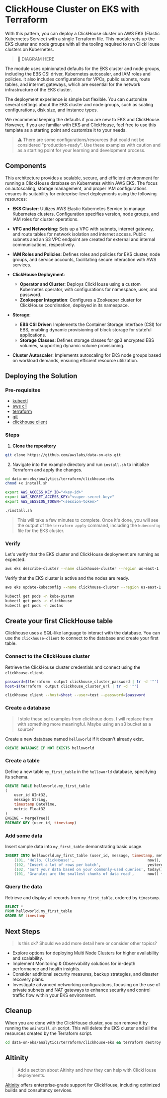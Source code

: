 # ClickHouse Cluster on EKS with Terraform

With this pattern, you can deploy a ClickHouse cluster on AWS EKS (Elastic Kubernetes Service) with a single Terraform file. This module sets up the EKS cluster and node groups with all the tooling required to run ClickHouse clusters on Kubernetes.

> 🌅 DIAGRAM HERE

The module uses opinionated defaults for the EKS cluster and node groups, including the EBS CSI driver, Kubernetes autoscaler, and IAM roles and policies. It also includes configurations for VPCs, public subnets, route tables, and internet gateways, which are essential for the network infrastructure of the EKS cluster.

The deployment experience is simple but flexible. You can customize several settings about the EKS cluster and node groups, such as scaling configurations, disk size, and instance types.

We recommend keeping the defaults if you are new to EKS and ClickHouse. However, if you are familiar with EKS and ClickHouse, feel free to use this template as a starting point and customize it to your needs.

> ⚠️ There are some configurations/resources that could not be considered "production-ready". Use these examples with caution and as a starting point for your learning and development process.

## Components

This architecture provides a scalable, secure, and efficient environment for running a ClickHouse database on Kubernetes within AWS EKS. The focus on autoscaling, storage management, and proper IAM configurations ensures its suitability for enterprise-level deployments using the following resources:

- **EKS Cluster**: Utilizes AWS Elastic Kubernetes Service to manage Kubernetes clusters. Configuration specifies version, node groups, and IAM roles for cluster operations.

- **VPC and Networking**: Sets up a VPC with subnets, internet gateway, and route tables for network isolation and internet access. Public subnets and an S3 VPC endpoint are created for external and internal communications, respectively.

- **IAM Roles and Policies**: Defines roles and policies for EKS cluster, node groups, and service accounts, facilitating secure interaction with AWS services.

- **ClickHouse Deployment**:
  - **Operator and Cluster**: Deploys ClickHouse using a custom Kubernetes operator, with configurations for namespace, user, and password.
  - **Zookeeper Integration**: Configures a Zookeeper cluster for ClickHouse coordination, deployed in its namespace.

- **Storage**:
  - **EBS CSI Driver**: Implements the Container Storage Interface (CSI) for EBS, enabling dynamic provisioning of block storage for stateful applications.
  - **Storage Classes**: Defines storage classes for gp3 encrypted EBS volumes, supporting dynamic volume provisioning.

- **Cluster Autoscaler**: Implements autoscaling for EKS node groups based on workload demands, ensuring efficient resource utilization.

## Deploying the Solution

### Pre-requisites

- [kubectl](https://kubernetes.io/docs/tasks/tools/#kubectl)
- [aws cli](https://docs.aws.amazon.com/cli/latest/userguide/getting-started-install.html)
- [terraform](https://developer.hashicorp.com/terraform/tutorials/aws-get-started/install-cli)
- [git](https://git-scm.com/book/en/v2/Getting-Started-Installing-Git)
- [clickhouse client](https://clickhouse.com/docs/en/integrations/sql-clients/clickhouse-client-local)

### Steps

1. **Clone the repository**

```bash
git clone https://github.com/awslabs/data-on-eks.git
```

2. Navigate into the example directory and run `install.sh` to initialize Terraform and apply the changes.

```bash
cd data-on-eks/analytics/terraform/clickhouse-eks
chmod +x install.sh

export AWS_ACCESS_KEY_ID="<key-id>"
export AWS_SECRET_ACCESS_KEY="<super-secret-key>"
export AWS_SESSION_TOKEN="<session-token>"

./install.sh
```

> This will take a few minutes to complete. Once it's done, you will see the output of the `terraform apply` command, including the `kubeconfig` file for the EKS cluster.

### Verify

Let's verify that the EKS cluster and ClickHouse deployment are running as expected.

```bash
aws eks describe-cluster --name clickhouse-cluster --region us-east-1
```

Verify that the EKS cluster is active and the nodes are ready.

```bash
aws eks update-kubeconfig --name clickhouse-cluster --region us-east-1

kubectl get pods -n kube-system
kubectl get pods -n clickhouse
kubectl get pods -n zoo1ns
```

## Create your first ClickHouse table

Clickhouse uses a SQL-like language to interact with the database. You can use the `clickhouse-client` to connect to the database and create your first table.

### Connect to the ClickHouse cluster
Retrieve the ClickHouse cluster credentials and connect using the `clickhouse-client`.

```bash
password=$(terraform  output clickhouse_cluster_password | tr -d '"')
host=$(terraform  output clickhouse_cluster_url | tr -d '"')

clickhouse client --host=$host --user=test --password=$password
```

### Create a database
> I stole these sql examples from clickhoue docs. I will replace them with something more meaningful. Maybe using an s3 bucket as a source?

Create a new database named `helloworld` if it doesn't already exist.

```sql
CREATE DATABASE IF NOT EXISTS helloworld
```

### Create a table
Define a new table `my_first_table` in the `helloworld` database, specifying its schema.
```sql
CREATE TABLE helloworld.my_first_table
(
    user_id UInt32,
    message String,
    timestamp DateTime,
    metric Float32
)
ENGINE = MergeTree()
PRIMARY KEY (user_id, timestamp)
```

### Add some data
Insert sample data into `my_first_table` demonstrating basic usage.

```sql
INSERT INTO helloworld.my_first_table (user_id, message, timestamp, metric) VALUES
    (101, 'Hello, ClickHouse!',                                 now(),       -1.0    ),
    (102, 'Insert a lot of rows per batch',                     yesterday(), 1.41421 ),
    (102, 'Sort your data based on your commonly-used queries', today(),     2.718   ),
    (101, 'Granules are the smallest chunks of data read',      now() + 5,   3.14159 )
```

### Query the data
Retrieve and display all records from `my_first_table`, ordered by `timestamp`.


```sql
SELECT *
FROM helloworld.my_first_table
ORDER BY timestamp
```

## Next Steps
> Is this ok? Should we add more detail here or consider other topics?

- Explore options for deploying Multi Node Clusters for higher availability and scalability.
- Implement Monitoring & Observability solutions for in-depth performance and health insights.
- Consider additional security measures, backup strategies, and disaster recovery plans.
- Investigate advanced networking configurations, focusing on the use of private subnets and NAT gateways to enhance security and control traffic flow within your EKS environment.

## Cleanup

When you are done with the ClickHouse cluster, you can remove it by running the `uninstall.sh` script. This will delete the EKS cluster and all the resources created by the Terraform script.

```bash
cd data-on-eks/analytics/terraform/clickhouse-eks && terraform destroy
```

## Altinity

> Add a section about Altinity and how they can help with ClickHouse deployments.

[Altinity](https://altinity.cloud) offers enterprise-grade support for ClickHouse, including optimized builds and consultancy services.

>

